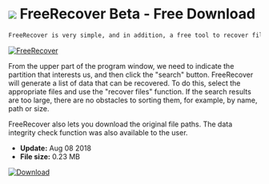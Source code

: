 # ![](https://cdn.softexe.net/static/icon/b/freerecover-9920.png) FreeRecover Beta - Free Download

```sh
FreeRecover is very simple, and in addition, a free tool to recover files on NTFS hard drives, which we lost as a result of failure, the operation of the virus or removed completely by accident.
```
[![FreeRecover](https://gallery.dpcdn.pl/imgc/Tools/84042/g_-_420x350_1.5_-_x9ad4d201-b1ac-4e58-9d36-d30569f4444b.jpg)](https://softexe.net/win/disks-files/data-recovery/freerecover:aabR.html)

From the upper part of the program window, we need to indicate the partition that interests us, and then click the "search" button. FreeRecover will generate a list of data that can be recovered. To do this, select the appropriate files and use the "recover files" function. If the search results are too large, there are no obstacles to sorting them, for example, by name, path or size.
 
 FreeRecover also lets you download the original file paths. The data integrity check function was also available to the user.


- **Update:** Aug 08 2018
- **File size:** 0.23 MB

[![Download](https://cdn.softexe.net/static/img/download.png)](https://softexe.net/win/disks-files/data-recovery/freerecover:aabR.html)

